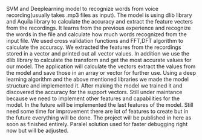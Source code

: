 SVM and Deeplearning model to recognize words from voice recording(usually takes .mp3 files as input). The model is using dlib library and Aquila library to calculate the accuracy and extract the feature vecters from the recordings.
It learns from the previous experience and recognize the words in the file and calculate how much words recognized from the input file. We used cross validation functions and FFT,DFT algorithm to calculate the accuracy.
We extracted the features from the recordings stored in a vector and printed out all vector values. In addition we use the dlib library to calculate the transform and get the most accurate values for our model.
The application will calculate the vectors extract the values from the model and save those in an array or vector for further use. Using a deep learning algorithm and the above mentioned libraries we made the model structure and implemented it.
After making the model we trained it and discovered the accuracy for the support vectors. Still under maintance because we need to implement other features and capabilities for the model. In the future will be implemented the last features of the model.
Still need some time for improvement there are lot of features to create but in the future everything will be done. The project will be published in here as soon as finished entirely.
Paralel solution used for faster debugging right now but will be adjusted.
